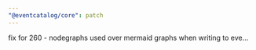 ```yaml
---
"@eventcatalog/core": patch
---
```


fix for 260 - nodegraphs used over mermaid graphs when writing to eve…
